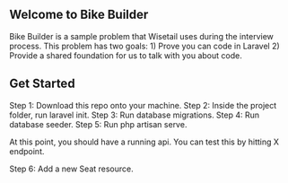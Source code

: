 
## Welcome to Bike Builder

Bike Builder is a sample problem that Wisetail uses during the interview process. 
This problem has two goals: 1) Prove you can code in Laravel 2) Provide a shared foundation for us to talk with you about code. 

## Get Started

Step 1: Download this repo onto your machine. 
Step 2: Inside the project folder, run laravel init.
Step 3: Run database migrations. 
Step 4: Run database seeder.
Step 5: Run php artisan serve.

At this point, you should have a running api. You can test this by hitting X endpoint. 

Step 6: Add a new Seat resource. 


